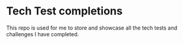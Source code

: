 # Tech Test completions

This repo is used for me to store and showcase all the tech tests and challenges I have completed.
